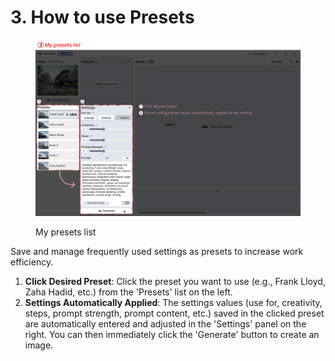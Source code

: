 # 3. How to use Presets

<figure><img src="../../.gitbook/assets/튜토리얼4.png" alt=""><figcaption><p>My presets list</p></figcaption></figure>

Save and manage frequently used settings as presets to increase work efficiency.

1. **Click Desired Preset**: Click the preset you want to use (e.g., Frank Lloyd, Zaha Hadid, etc.) from the 'Presets' list on the left.
2. **Settings Automatically Applied**: The settings values (use for, creativity, steps, prompt strength, prompt content, etc.) saved in the clicked preset are automatically entered and adjusted in the 'Settings' panel on the right. You can then immediately click the 'Generate' button to create an image.
